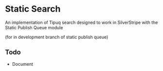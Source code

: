 # Static Search

An implementation of Tipuq search designed to work in SilverStripe with the Static Publish Queue module

(for in development branch of static publish queue)

## Todo

* Document

